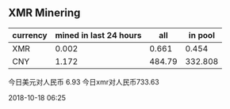 ## XMR Minering

|currency|mined in last 24 hours|all|in pool|
|---|---|---|---|
|XMR|0.002|0.661|0.454|
|CNY|1.172|484.79|332.808|

今日美元对人民币 6.93	今日xmr对人民币733.63


2018-10-18 06:25